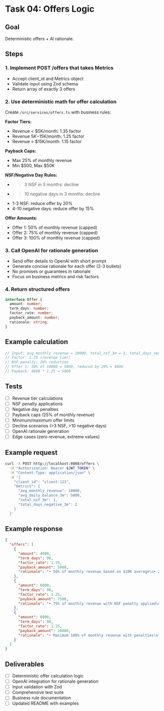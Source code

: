 # Task 04: Offers Logic

## Goal
Deterministic offers + AI rationale.

## Steps

### 1. Implement POST /offers that takes Metrics
- Accept client_id and Metrics object
- Validate input using Zod schema
- Return array of exactly 3 offers

### 2. Use deterministic math for offer calculation
Create `/src/services/offers.ts` with business rules:

**Factor Tiers:**
- Revenue < $5K/month: 1.35 factor
- Revenue $5K-$15K/month: 1.25 factor  
- Revenue > $15K/month: 1.15 factor

**Payback Caps:**
- Max 25% of monthly revenue
- Min $500, Max $50K

**NSF/Negative Day Rules:**
- >3 NSF in 3 months: decline
- >10 negative days in 3 months: decline
- 1-3 NSF: reduce offer by 20%
- 4-10 negative days: reduce offer by 15%

**Offer Amounts:**
- Offer 1: 50% of monthly revenue (capped)
- Offer 2: 75% of monthly revenue (capped)
- Offer 3: 100% of monthly revenue (capped)

### 3. Call OpenAI for rationale generation
- Send offer details to OpenAI with short prompt
- Generate concise rationale for each offer (2-3 bullets)
- No promises or guarantees in rationale
- Focus on business metrics and risk factors

### 4. Return structured offers
```typescript
interface Offer {
  amount: number;
  term_days: number;
  factor_rate: number;
  payback_amount: number;
  rationale: string;
}
```

## Example calculation
```typescript
// Input: avg_monthly_revenue = 10000, total_nsf_3m = 1, total_days_negative_3m = 2
// Factor: 1.25 (revenue tier)
// NSF penalty: 20% reduction
// Offer 1: 50% of 10000 = 5000, reduced by 20% = 4000
// Payback: 4000 * 1.25 = 5000
```

## Tests
- [ ] Revenue tier calculations
- [ ] NSF penalty applications
- [ ] Negative day penalties
- [ ] Payback caps (25% of monthly revenue)
- [ ] Minimum/maximum offer limits
- [ ] Decline scenarios (>3 NSF, >10 negative days)
- [ ] OpenAI rationale generation
- [ ] Edge cases (zero revenue, extreme values)

## Example request
```bash
curl -X POST http://localhost:8080/offers \
  -H "Authorization: Bearer $JWT_TOKEN" \
  -H "Content-Type: application/json" \
  -d '{
    "client_id": "client-123",
    "metrics": {
      "avg_monthly_revenue": 10000,
      "avg_daily_balance_3m": 5000,
      "total_nsf_3m": 1,
      "total_days_negative_3m": 2
    }
  }'
```

## Example response
```json
{
  "offers": [
    {
      "amount": 4000,
      "term_days": 90,
      "factor_rate": 1.25,
      "payback_amount": 5000,
      "rationale": "• 50% of monthly revenue based on $10K average\n• 20% reduction due to 1 NSF fee in 3 months\n• Strong daily balance of $5K supports repayment"
    },
    {
      "amount": 6000,
      "term_days": 90,
      "factor_rate": 1.25,
      "payback_amount": 7500,
      "rationale": "• 75% of monthly revenue with NSF penalty applied\n• Consistent revenue stream supports higher advance\n• Low negative balance days indicate good cash flow"
    },
    {
      "amount": 8000,
      "term_days": 90,
      "factor_rate": 1.25,
      "payback_amount": 10000,
      "rationale": "• Maximum 100% of monthly revenue with penalties\n• Strong financial metrics support full advance\n• Conservative factor rate reflects minor risk factors"
    }
  ]
}
```

## Deliverables
- [ ] Deterministic offer calculation logic
- [ ] OpenAI integration for rationale generation
- [ ] Input validation with Zod
- [ ] Comprehensive test suite
- [ ] Business rule documentation
- [ ] Updated README with examples